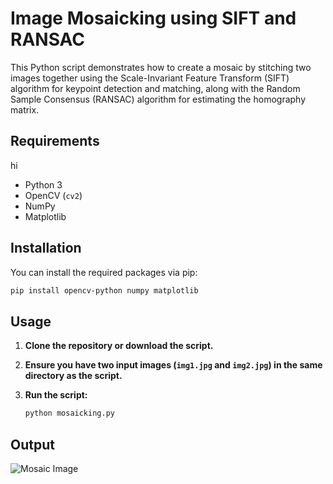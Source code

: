 # Image Mosaicking using SIFT and RANSAC

This Python script demonstrates how to create a mosaic by stitching two images together using the Scale-Invariant Feature Transform (SIFT) algorithm for keypoint detection and matching, along with the Random Sample Consensus (RANSAC) algorithm for estimating the homography matrix.

## Requirements
 hi
- Python 3
- OpenCV (`cv2`)
- NumPy
- Matplotlib

## Installation

You can install the required packages via pip:

```bash
pip install opencv-python numpy matplotlib
```

## Usage

1. **Clone the repository or download the script.**
   
2. **Ensure you have two input images (`img1.jpg` and `img2.jpg`) in the same directory as the script.**
   
3. **Run the script:**

    ```bash
    python mosaicking.py
    ```

## Output
![Mosaic Image](https://github.com/AromalShaji/ImageMosaicking/blob/main/Picture1.jpg)

